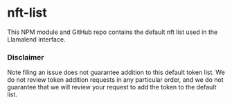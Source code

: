 # nft-list

This NPM module and GitHub repo contains the default nft list used in the Llamalend interface.

### Disclaimer

Note filing an issue does not guarantee addition to this default token list.
We do not review token addition requests in any particular order, and we do not
guarantee that we will review your request to add the token to the default list.
